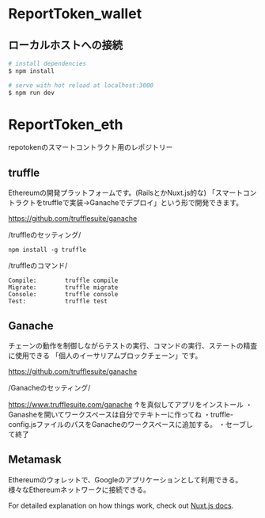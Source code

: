 # ReportToken_wallet

## ローカルホストへの接続

```bash
# install dependencies
$ npm install

# serve with hot reload at localhost:3000
$ npm run dev

```

# ReportToken_eth
repotokenのスマートコントラクト用のレポジトリー

## truffle
Ethereumの開発プラットフォームです。(RailsとかNuxt.js的な)
「スマートコントラクトをtruffleで実装→Ganacheでデプロイ」という形で開発できます。

https://github.com/trufflesuite/ganache

/truffleのセッティング/
```
npm install -g truffle
```
/truffleのコマンド/
```
Compile:        truffle compile
Migrate:        truffle migrate
Console:        truffle console
Test:           truffle test
```

## Ganache
チェーンの動作を制御しながらテストの実行、コマンドの実行、ステートの精査に使用できる
「個人のイーサリアムブロックチェーン」です。

https://github.com/trufflesuite/ganache

/Ganacheのセッティング/

https://www.trufflesuite.com/ganache
↑を真似してアプリをインストール
・Ganasheを開いてワークスペースは自分でテキトーに作ってね
・truffle-config.jsファイルのパスをGanacheのワークスペースに追加する。
・セーブして終了


## Metamask
Ethereumのウォレットで、Googleのアプリケーションとして利用できる。
様々なEthereumネットワークに接続できる。



For detailed explanation on how things work, check out [Nuxt.js docs](https://nuxtjs.org).
